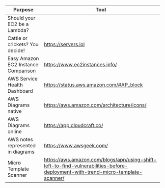 | Purpose                        | Tool                            |
|--------------------------------|---------------------------------------|
| Should your EC2 be a Lambda? 
Cattle or crickets? You decide!  |  https://servers.lol  | 
| Easy Amazon EC2 Instance Comparison  | https://www.ec2instances.info/   | 
|AWS Service Health Dashboard | https://status.aws.amazon.com/#AP_block |
|AWS Diagrams native | https://aws.amazon.com/architecture/icons/ |
|AWS Diagrams online | https://app.cloudcraft.co/ |
|AWS notes represented in diagrams|https://www.awsgeek.com/|
|Micro Template Scanner|https://aws.amazon.com/blogs/apn/using-shift-left-to-find-vulnerabilities-before-deployment-with-trend-micro-template-scanner/|
